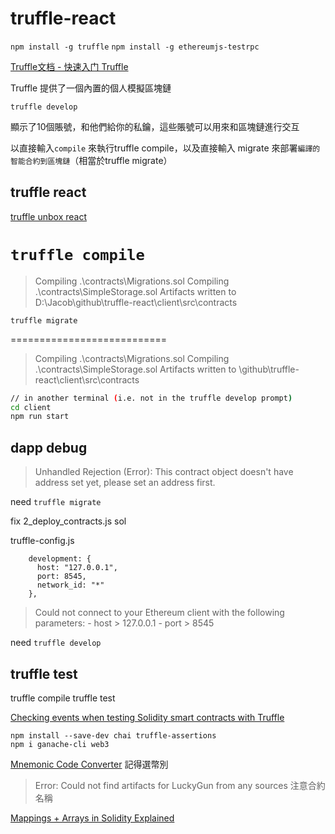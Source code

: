 # truffle-react

`npm install -g truffle`
`npm install -g ethereumjs-testrpc`

[Truffle文档 - 快速入门 Truffle](https://learnblockchain.cn/docs/truffle/quickstart.html)

Truffle 提供了一個內置的個人模擬區塊鏈

`truffle develop`  

顯示了10個賬號，和他們給你的私鑰，這些賬號可以用來和區塊鏈進行交互

以直接輸入`compile` 來執行truffle compile，以及直接輸入 migrate 來部署`編譯的智能合約到區塊鏈`（相當於truffle migrate）


## truffle react

[truffle unbox react](https://www.trufflesuite.com/boxes/react)

`truffle compile`  
===========================
> Compiling .\contracts\Migrations.sol
> Compiling .\contracts\SimpleStorage.sol
> Artifacts written to D:\Jacob\github\truffle-react\client\src\contracts

`truffle migrate`  

===========================
> Compiling .\contracts\Migrations.sol
> Compiling .\contracts\SimpleStorage.sol
> Artifacts written to \github\truffle-react\client\src\contracts

```sh
// in another terminal (i.e. not in the truffle develop prompt)
cd client
npm run start
```
## dapp debug

> Unhandled Rejection (Error): This contract object doesn't have address set yet, please set an address first.

need `truffle migrate`  

fix 2_deploy_contracts.js sol

truffle-config.js
```
    development: {
      host: "127.0.0.1",
      port: 8545,
      network_id: "*"
    },
```
> Could not connect to your Ethereum client with the following parameters:
    - host       > 127.0.0.1
    - port       > 8545

need `truffle develop`

## truffle test

truffle compile
truffle test

[Checking events when testing Solidity smart contracts with Truffle](https://kalis.me/check-events-solidity-smart-contract-test-truffle/)

`npm install --save-dev chai truffle-assertions`  
`npm i ganache-cli web3`

[Mnemonic Code Converter](https://iancoleman.io/bip39/#english) 記得選幣別


> Error: Could not find artifacts for LuckyGun from any sources
注意合約名稱

[Mappings + Arrays in Solidity Explained](https://medium.com/upstate-interactive/mappings-arrays-87afc697e64f)